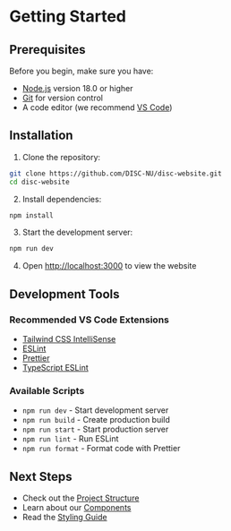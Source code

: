 # Getting Started

## Prerequisites

Before you begin, make sure you have:

- [Node.js](https://nodejs.org/) version 18.0 or higher
- [Git](https://git-scm.com/) for version control
- A code editor (we recommend [VS Code](https://code.visualstudio.com/))

## Installation

1. Clone the repository:

```bash
git clone https://github.com/DISC-NU/disc-website.git
cd disc-website
```

2. Install dependencies:

```bash
npm install
```

3. Start the development server:

```bash
npm run dev
```

4. Open [http://localhost:3000](http://localhost:3000) to view the website

## Development Tools

### Recommended VS Code Extensions

- [Tailwind CSS IntelliSense](https://marketplace.visualstudio.com/items?itemName=bradlc.vscode-tailwindcss)
- [ESLint](https://marketplace.visualstudio.com/items?itemName=dbaeumer.vscode-eslint)
- [Prettier](https://marketplace.visualstudio.com/items?itemName=esbenp.prettier-vscode)
- [TypeScript ESLint](https://marketplace.visualstudio.com/items?itemName=dbaeumer.vscode-eslint)

### Available Scripts

- `npm run dev` - Start development server
- `npm run build` - Create production build
- `npm run start` - Start production server
- `npm run lint` - Run ESLint
- `npm run format` - Format code with Prettier

## Next Steps

- Check out the [Project Structure](./project-structure.md)
- Learn about our [Components](./components.md)
- Read the [Styling Guide](./styling-guide.md)
